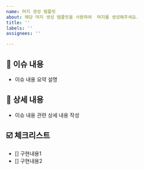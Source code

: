 ```yaml
---
name: 머지 생성 템플릿
about: 해당 머지 생성 템플릿을 사용하여  머지를 생성해주세요.
title: ''
labels: ''
assignees: ''

---
```


## 📝 이슈 내용
- 이슈 내용 요약 설명

## 📝 상세 내용
- 이슈 내용 관련 상세 내용 작성

## ☑️ 체크리스트
- [] 구현내용1
- [] 구현내용2
